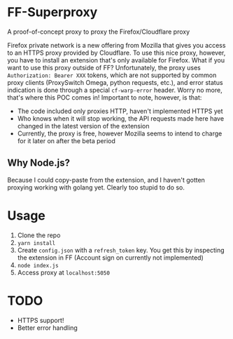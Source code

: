 # FF-Superproxy

A proof-of-concept proxy to proxy the Firefox/Cloudflare proxy

Firefox private network is a new offering from Mozilla that gives you access to an HTTPS proxy provided by Cloudflare. To use this nice proxy, however, you have to install an extension that's only available for Firefox. What if you want to use this proxy outside of FF? Unfortunately, the proxy uses `Authorization: Bearer XXX` tokens, which are not supported by common proxy clients (ProxySwitch Omega, python requests, etc.), and error status indication is done through a special `cf-warp-error` header. Worry no more, that's where this POC comes in! Important to note, however, is that:

- The code included only proxies HTTP, haven't implemented HTTPS yet
- Who knows when it will stop working, the API requests made here have changed in the latest version of the extension
- Currently, the proxy is free, however Mozilla seems to intend to charge for it later on after the beta period

## Why Node.js?

Because I could copy-paste from the extension, and I haven't gotten proxying working with golang yet. Clearly too stupid to do so.

# Usage

1. Clone the repo
2. `yarn install`
3. Create `config.json` with a `refresh_token` key. You get this by inspecting the extension in FF (Account sign on currently not implemented)
4. `node index.js`
5. Access proxy at `localhost:5050`

# TODO

- HTTPS support!
- Better error handling